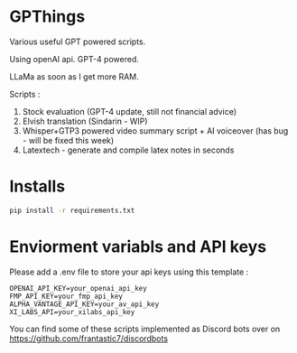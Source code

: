 # GPThings

Various useful GPT powered scripts.

Using openAI api. GPT-4 powered.

LLaMa as soon as I get more RAM.

Scripts :

1. Stock evaluation (GPT-4 update, still not financial advice)
2. Elvish translation (Sindarin - WIP)
3. Whisper+GTP3 powered video summary script + AI voiceover (has bug - will be fixed this week)
4. Latextech - generate and compile latex notes in seconds  

# Installs 
```bash
pip install -r requirements.txt
``` 

# Enviorment variabls and API keys

Please add a .env file to store your api keys using this template :  

```env
OPENAI_API_KEY=your_openai_api_key
FMP_API_KEY=your_fmp_api_key
ALPHA_VANTAGE_API_KEY=your_av_api_key
XI_LABS_API=your_xilabs_api_key
```  
 
You can find some of these scripts implemented as Discord bots over on https://github.com/frantastic7/discordbots
